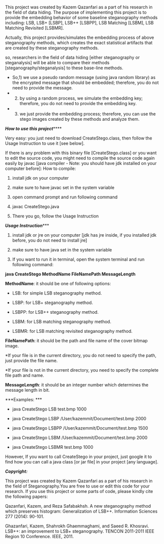 
This project was created by Kazem Qazanfari as a part of his research in the field of data hiding. The purpose of implementing this project is to provide the embedding behavior of some baseline steganography methods including: LSB, LSB+ [LSBP], LSB++ [LSBPP], LSB Matching [LSBM], LSB Matching Revisited [LSBMR].

Actually, this project provides/simulates the embedding process of above steganography methods, which creates the exact statistical artifacts that are created by these steganography methods.

so, researchers in the field of data hiding [either steganography or steganalysis] will be able to compare their methods [steganography/steganalysis] to these base-line methods.


* So,1) we use a pseudo random message (using java random library) as the encrypted message that should be embedded; therefore, you do not need to provide the message.
*    2) by using a random process, we simulate the embedding key; therefore, you do not need to provide the embedding key.
*    3) we just provide the embedding process; therefore, you can use the stego images created by these methods and analyze them. 

*****************How to use this project*********************

Very easy: you just need to download CreateStego.class, then follow the Usage Instruction to use it [see below]. 

If there is any problem with this binary file [CreateStego.class] or you want to edit the source code, you might need to compile the source code again easily by javac [java compiler - Note: you should have jdk installed on your computer before]:
How to compile:

1. install jdk on your computer

2. make sure to have javac set in the system variable

3. open command prompt and run following command

4. javac CreateStego.java   

5. There you go, follow the Usage Instruction

*********************Usage Instruction************************

1. install jdk or jre on your computer [jdk has jre inside, if you installed jdk before, you do not need to install jre]

2. make sure to have java set in the system variable

3. If you want to run it in terminal, open the system terminal and run following command:

**java CreateStego MethodName FileNamePath MessageLength**


**MethodName**: it should be one of following options:

* LSB: for simple LSB steganography method.

* LSBP: for LSB+ steganography method.

* LSBPP: for LSB++ steganography method.

* LSBM: for LSB matching steganography method.

* LSBMR: for LSB matching revisited steganography method.


**FileNamePath**: it should be the path and file name of the cover bitmap image.

   *If your file is in the current directory, you do not need to specify the path, just provide the file name.

   *If your file is not in the current directory, you need to specify the complete file path and name.


**MessageLength**: it should be an integer number which determines the message length in bit.

***Examples: ***

* java CreateStego LSB test.bmp 1000

* java CreateStego LSBP /User/kazemmit/Document/test.bmp 2000

* java CreateStego LSBPP /User/kazemmit/Document/test.bmp 1500

* java CreateStego LSBM /User/kazemmit/Document/test.bmp 2000

* java CreateStego LSBMR test.bmp 1000



However, If you want to call CreateStego in your project, just google it to find how you can call a java class [or jar file] in your project [any language].


***Copyright:***

 This project was created by Kazem Qazanfari as a part of his research in the field of Steganography.You are free to use or edit this code for your research. If you use this project or some parts of code, please kindly cite the following papers:

Qazanfari, Kazem, and Reza Safabakhsh. A new steganography method which preserves histogram: Generalization of LSB++. Information Sciences 277 (2014): 90-101.

Ghazanfari, Kazem, Shahrokh Ghaemmaghami, and Saeed R. Khosravi. LSB++: an improvement to LSB+ steganography. TENCON 2011-2011 IEEE Region 10 Conference. IEEE, 2011.



